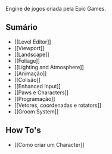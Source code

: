 Engine de jogos criada pela Epic Games.

## Sumário

- [[Level Editor]]
- [[Viewport]]
- [[Landscape]]
- [[Foliage]]
- [[Lighting and Atmosphere]]
- [[Animação]]
- [[Colisão]]
- [[Enhanced Input]]
- [[Paws e Characters]]
- [[Programação]]
- [[Vetores, coordenadas e rotators]]
- [[Groom System]]

## How To's

- [[Como criar um Character]]